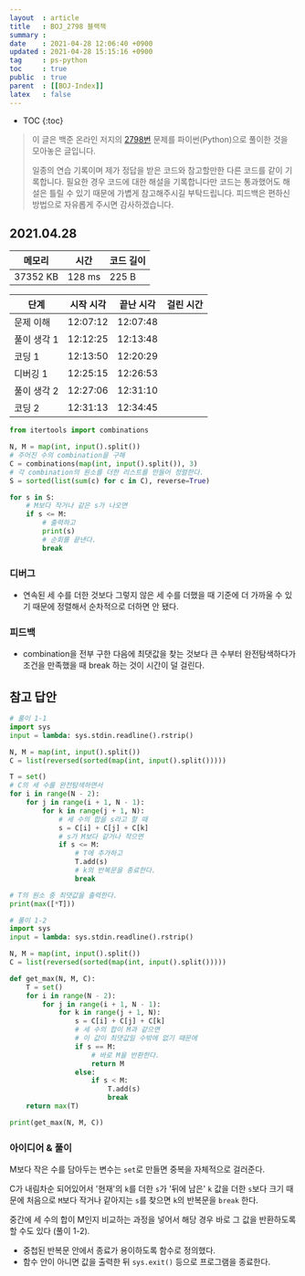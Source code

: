 ```yaml
---
layout  : article
title   : BOJ_2798 블랙잭
summary : 
date    : 2021-04-28 12:06:40 +0900
updated : 2021-04-28 15:15:16 +0900
tag     : ps-python
toc     : true
public  : true
parent  : [[BOJ-Index]]
latex   : false
---
```

* TOC
{:toc}

> 이 글은 백준 온라인 저지의 [2798번](https://www.acmicpc.net/problem/2798) 문제를 파이썬(Python)으로 풀이한 것을 모아놓은 글입니다.
>
> 일종의 연습 기록이며 제가 정답을 받은 코드와 참고할만한 다른 코드를 같이 기록합니다. 필요한 경우 코드에 대한 해설을 기록합니다만 코드는 통과했어도 해설은 틀릴 수 있기 때문에 가볍게 참고해주시길 부탁드립니다. 피드백은 편하신 방법으로 자유롭게 주시면 감사하겠습니다.

## 2021.04.28

| 메모리    | 시간   | 코드 길이 |
| --------- | -----  | --------- |
| 37352 KB  | 128 ms | 225 B     |

| 단계        | 시작 시각 | 끝난 시각 | 걸린 시간 |
| ----------- | --------- | --------- | --------- |
| 문제 이해   | 12:07:12  | 12:07:48  |           |
| 풀이 생각 1 | 12:12:25  | 12:13:48  |           |
| 코딩 1      | 12:13:50  | 12:20:29  |           |
| 디버깅 1    | 12:25:15  | 12:26:53  |           |
| 풀이 생각 2 | 12:27:06  | 12:31:10  |           |
| 코딩 2      | 12:31:13  | 12:34:45  |           |

```python
from itertools import combinations

N, M = map(int, input().split())
# 주어진 수의 combination을 구해
C = combinations(map(int, input().split()), 3)
# 각 combination의 원소를 더한 리스트를 만들어 정렬한다.
S = sorted(list(sum(c) for c in C), reverse=True)

for s in S:
    # M보다 작거나 같은 s가 나오면
    if s <= M:
        # 출력하고
        print(s)
        # 순회를 끝낸다.
        break
```

### 디버그

* 연속된 세 수를 더한 것보다 그렇지 않은 세 수를 더했을 때 기준에 더 가까울 수 있기 때문에 정렬해서 순차적으로 더하면 안 됐다.

### 피드백

* combination을 전부 구한 다음에 최댓값을 찾는 것보다 큰 수부터 완전탐색하다가 조건을 만족했을 때 break 하는 것이 시간이 덜 걸린다.

## 참고 답안

```python
# 풀이 1-1
import sys
input = lambda: sys.stdin.readline().rstrip()

N, M = map(int, input().split())
C = list(reversed(sorted(map(int, input().split()))))

T = set()
# C의 세 수를 완전탐색하면서
for i in range(N - 2):
    for j in range(i + 1, N - 1):
        for k in range(j + 1, N):
            # 세 수의 합을 s라고 할 때
            s = C[i] + C[j] + C[k]
            # s가 M보다 같거나 작으면
            if s <= M:
                # T에 추가하고
                T.add(s)
                # k의 반복문을 종료한다.
                break

# T의 원소 중 최댓값을 출력한다.
print(max([*T]))

# 풀이 1-2
import sys
input = lambda: sys.stdin.readline().rstrip()

N, M = map(int, input().split())
C = list(reversed(sorted(map(int, input().split()))))

def get_max(N, M, C):
    T = set()
    for i in range(N - 2):
        for j in range(i + 1, N - 1):
            for k in range(j + 1, N):
                s = C[i] + C[j] + C[k]
                # 세 수의 합이 M과 같으면
                # 이 값이 최댓값일 수밖에 없기 때문에
                if s == M:
                    # 바로 M을 반환한다.
                    return M
                else:
                    if s < M:
                        T.add(s)
                        break
    return max(T)

print(get_max(N, M, C))
```

### 아이디어 & 풀이

M보다 작은 수를 담아두는 변수는 `set`로 만들면 중복을 자체적으로 걸러준다.

C가 내림차순 되어있어서 '현재'의 `k`를 더한 `s`가 '뒤에 남은' `k` 값을 더한 `s`보다 크기 때문에 처음으로 `M`보다 작거나 같아지는 `s`를 찾으면 `k`의 반복문을 `break` 한다.

중간에 세 수의 합이 M인지 비교하는 과정을 넣어서 해당 경우 바로 그 값을 반환하도록 할 수도 있다 (풀이 1-2).

* 중첩된 반복문 안에서 종료가 용이하도록 함수로 정의했다.
* 함수 안이 아니면 값을 출력한 뒤 `sys.exit()` 등으로 프로그램을 종료한다.
